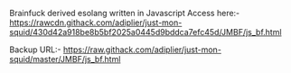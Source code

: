 Brainfuck derived esolang written in Javascript
Access here:- https://rawcdn.githack.com/adiplier/just-mon-squid/430d42a918be8b5bf2025a0445d9bddca7efc45d/JMBF/js_bf.html

Backup URL:- https://raw.githack.com/adiplier/just-mon-squid/master/JMBF/js_bf.html
